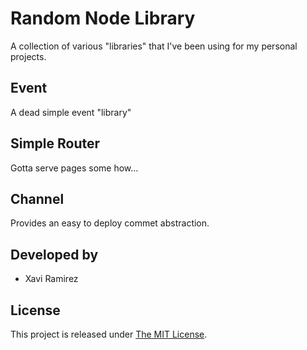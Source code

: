# Random Node Library

A collection of various "libraries" that I've been using for my personal projects.

## Event

A dead simple event "library"

## Simple Router

Gotta serve pages some how...

## Channel

Provides an easy to deploy commet abstraction.

## Developed by
* Xavi Ramirez

## License
This project is released under [The MIT License](http://www.opensource.org/licenses/mit-license.php).